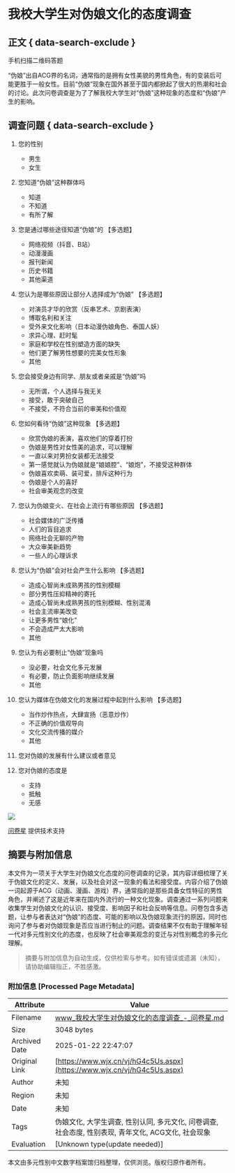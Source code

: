 # 我校大学生对伪娘文化的态度调查

## 正文 { data-search-exclude }


手机扫描二维码答题

“伪娘”出自ACG界的名词，通常指的是拥有女性美貌的男性角色，有的变装后可能更胜于一般女性。目前“伪娘”现象在国外甚至于国内都掀起了很大的热潮和社会的讨论。此次问卷调查是为了了解我校大学生对“伪娘”这种现象的态度和“伪娘”产生的影响。

## 调查问题 { data-search-exclude }

1. 您的性别
   - 男生
   - 女生

2. 您知道“伪娘”这种群体吗
   - 知道
   - 不知道
   - 有所了解

3. 您是通过哪些途径知道“伪娘”的 【多选题】
   - 网络视频（抖音、B站）
   - 动漫漫画
   - 报刊新闻
   - 历史书籍
   - 其他渠道

4. 您认为是哪些原因让部分人选择成为“伪娘” 【多选题】
   - 对演员才华的欣赏（反串艺术、京剧表演）
   - 博取名利和关注
   - 受外来文化影响（日本动漫伪娘角色、泰国人妖）
   - 求异心理、赶时髦
   - 家庭和学校在性别塑造方面的缺失
   - 他们更了解男性想要的完美女性形象
   - 其他

5. 您会接受身边有同学、朋友或者亲戚是“伪娘”吗
   - 无所谓，个人选择与我无关
   - 接受，敢于突破自己
   - 不接受，不符合当前的审美和价值观

6. 您如何看待“伪娘”这种现象 【多选题】
   - 欣赏伪娘的表演，喜欢他们的穿着打扮
   - 伪娘是男性对女性美的追求，可以理解
   - 一直以来对男扮女装都无法接受
   - 第一感觉就认为伪娘就是“娘娘腔”、“娘炮”，不接受这种群体
   - 伪娘喜欢卖萌、装可爱，排斥这种行为
   - 伪娘是个人的喜好
   - 社会审美观念的改变

7. 您认为伪娘变火、在社会上流行有哪些原因 【多选题】
   - 社会媒体的广泛传播
   - 人们的盲目追求
   - 网络社会无聊的产物
   - 大众审美新趋势
   - 一些人的心理诉求

8. 您认为“伪娘”会对社会产生什么影响 【多选题】
   - 造成心智尚未成熟男孩的性别模糊
   - 部分男性压抑精神的寄托
   - 造成心智尚未成熟男孩的性别模糊、性别混淆
   - 社会主流审美改变
   - 让更多男性“娘化”
   - 不会造成严太大影响
   - 其他

9. 您认为有必要制止“伪娘”现象吗
   - 没必要，社会文化多元发展
   - 有必要，防止负面影响继续发展
   - 其他

10. 您认为媒体在伪娘文化的发展过程中起到什么影响 【多选题】
    - 当作炒作热点，大肆宣扬（恶意炒作）
    - 不正确的价值观导向
    - 文化交流传播的媒介
    - 其他

11. 您对伪娘的发展有什么建议或者意见

12. 您对伪娘的态度是
    - 支持
    - 抵触
    - 无感

![](https://image.wjx.cn/layer/theme/default/loading-1.gif)

[问卷星](https://www.wjx.cn/ "问卷星_不止问卷调查/在线考试") 提供技术支持
<!-- tcd_original_link https://www.wjx.cn/vj/hG4c5Us.aspx -->


## 摘要与附加信息

<!-- tcd_abstract -->
本文件为一项关于大学生对伪娘文化态度的问卷调查的记录，其内容详细梳理了关于伪娘文化的定义、发展，以及社会对这一现象的看法和接受度。内容介绍了伪娘一词起源于ACG（动画、漫画、游戏）界，通常指的是那些具备女性特征的男性角色，并阐述了这是近年来在国内外流行的一种文化现象。调查通过一系列问题来收集学生对伪娘文化的认识、接受度、影响因子和社会反响等信息。问卷包含多选题，让参与者表达对“伪娘”的态度、可能的影响以及伪娘现象流行的原因，同时也询问了参与者对伪娘现象是否应当进行制止的问题。调查结果不仅有助于理解年轻一代对多元性别文化的态度，也反映了社会审美观念的变迁与对性别概念的多元化理解。
<!-- tcd_abstract_end -->

> 摘要与附加信息为自动生成，仅供检索与参考。如有错误或遗漏（未知），请协助编辑指正，不胜感激。

### 附加信息 [Processed Page Metadata]

| Attribute       | Value                                  |
|-----------------|----------------------------------------|
| Filename        | www_我校大学生对伪娘文化的态度调查_-_问卷星.md                             |
| Size            | 3048 bytes                           |
| Archived Date   | 2025-01-22 22:47:07                             |
| Original Link   | [https://www.wjx.cn/vj/hG4c5Us.aspx](https://www.wjx.cn/vj/hG4c5Us.aspx)                       |
| Author          | 未知                               |
| Region          | 未知                               |
| Date            | 未知                                 |
| Tags            | 伪娘文化, 大学生调查, 性别认同, 多元文化, 问卷调查, 社会态度, 性别表现, 青年文化, ACG文化, 社会现象                                 |
| Evaluation            | [Unknown type(update needed)]                                 |
<!-- tcd_table_end -->

本文由多元性别中文数字档案馆归档整理，仅供浏览。版权归原作者所有。
